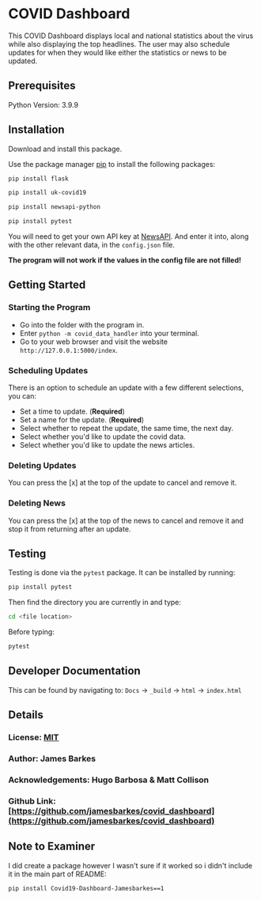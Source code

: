 # COVID Dashboard

This COVID Dashboard displays local and national statistics about the virus while also displaying the top headlines. The user may also schedule updates for when they would like either the statistics or news to be updated.

## Prerequisites
Python Version: 3.9.9

## Installation

Download and install this package.

Use the package manager [pip](https://pip.pypa.io/en/stable/) to install the following packages:
```bash
pip install flask
```

```bash
pip install uk-covid19
```

```bash
pip install newsapi-python
```

```bash
pip install pytest
```

You will need to get your own API key at [NewsAPI](https://newsapi.org/). And enter it into, along with the other relevant data, in the ```config.json``` file.

**The program will not work if the values in the config file are not filled!**
## Getting Started
### Starting the Program
* Go into the folder with the program in.
* Enter ```python -m covid_data_handler``` into your terminal.
* Go to your web browser and visit the website ```http://127.0.0.1:5000/index```.
### Scheduling Updates
There is an option to schedule an update with a few different selections, you can:

* Set a time to update. (**Required**)
* Set a name for the update. (**Required**)
* Select whether to repeat the update, the same time, the next day.
* Select whether you'd like to update the covid data.
* Select whether you'd like to update the news articles.

### Deleting Updates
You can press the [x] at the top of the update to cancel and remove it.

### Deleting News
You can press the [x] at the top of the news to cancel and remove it and stop it from returning after an update.

## Testing
Testing is done via the ```pytest``` package. It can be installed by running:
```bash
pip install pytest
```
Then find the directory you are currently in and type:
```bash 
cd <file location>
```
Before typing:
```bash
pytest
```
## Developer Documentation
This can be found by navigating to:
```Docs``` -> ```_build``` -> ```html``` -> ```index.html```
## Details
### License: [MIT](https://choosealicense.com/licenses/mit/)
### Author: James Barkes
### Acknowledgements: Hugo Barbosa & Matt Collison
### Github Link: [https://github.com/jamesbarkes/covid_dashboard](https://github.com/jamesbarkes/covid_dashboard)

## Note to Examiner

I did create a package however I wasn't sure if it worked so i didn't include it in the main part of README:

```bash
pip install Covid19-Dashboard-Jamesbarkes==1
```

